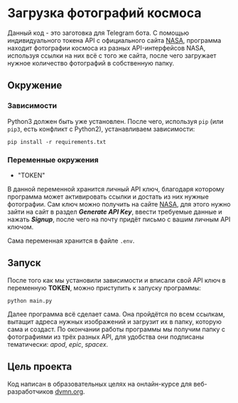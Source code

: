 # Загрузка фотографий космоса
Данный код - это заготовка для Telegram бота. С помощью индивидуального токена API с официального сайта [NASA](https://api.nasa.gov), программа находит фотографии космоса из разных API-интерфейсов NASA, используя ссылки на них всё с того же сайта, после чего загружает нужное количество фотографий в собственную папку. 

## Окружение
### Зависимости
Python3 должен быть уже установлен. После чего, используя `pip` (или `pip3`, есть конфликт с Python2), устанавливаем зависимости:

```
pip install -r requirements.txt
```
### Переменные окружения
- "TOKEN"

В данной переменной хранится личный API ключ, благодаря которому программа может активировать ссылки и достать из них нужные фотографии. Сам ключ можно получить на сайте [NASA](https://api.nasa.gov), для этого нужно зайти на сайт в раздел ***Generate API Key***, ввести требуемые данные и нажать ***Signup***, после чего на почту придёт письмо с вашим личным API ключом.

Сама переменная хранится в файле `.env`.

## Запуск
После того как мы установили зависимости и вписали свой API ключ в переменную **TOKEN**, можно приступить к запуску программы:

```
python main.py
```
Далее программа всё сделает сама. Она пройдётся по всем ссылкам, вытащит адреса нужных изображений и загрузит их в папку, которую сама и создаст. По окончании работы программы мы получим папку с фотографиями из трёх разных API, для удобства они подписаны тематически: *apod*, *epic*, *spacex*.

## Цель проекта

Код написан в образовательных целях на онлайн-курсе для веб-разработчиков [dvmn.org](https://dvmn.org/).
